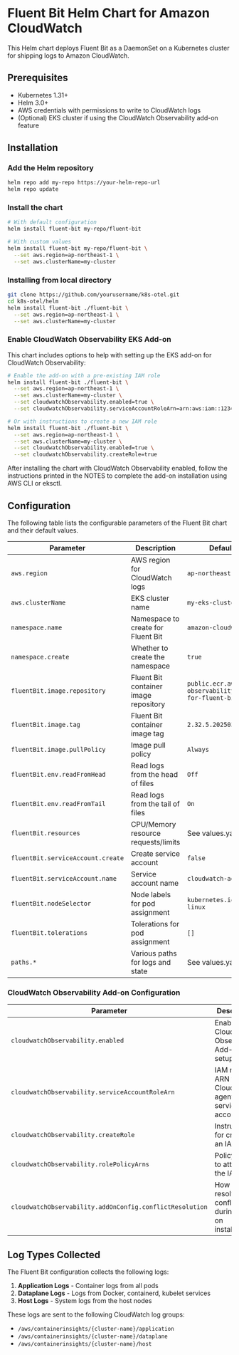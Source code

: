 # Fluent Bit Helm Chart for Amazon CloudWatch

This Helm chart deploys Fluent Bit as a DaemonSet on a Kubernetes cluster for shipping logs to Amazon CloudWatch.

## Prerequisites

- Kubernetes 1.31+
- Helm 3.0+
- AWS credentials with permissions to write to CloudWatch logs
- (Optional) EKS cluster if using the CloudWatch Observability add-on feature

## Installation

### Add the Helm repository

```bash
helm repo add my-repo https://your-helm-repo-url
helm repo update
```

### Install the chart

```bash
# With default configuration
helm install fluent-bit my-repo/fluent-bit

# With custom values
helm install fluent-bit my-repo/fluent-bit \
  --set aws.region=ap-northeast-1 \
  --set aws.clusterName=my-cluster
```

### Installing from local directory

```bash
git clone https://github.com/yourusername/k8s-otel.git
cd k8s-otel/helm
helm install fluent-bit ./fluent-bit \
  --set aws.region=ap-northeast-1 \
  --set aws.clusterName=my-cluster
```

### Enable CloudWatch Observability EKS Add-on

This chart includes options to help with setting up the EKS add-on for CloudWatch Observability:

```bash
# Enable the add-on with a pre-existing IAM role
helm install fluent-bit ./fluent-bit \
  --set aws.region=ap-northeast-1 \
  --set aws.clusterName=my-cluster \
  --set cloudwatchObservability.enabled=true \
  --set cloudwatchObservability.serviceAccountRoleArn=arn:aws:iam::123456789012:role/eksCloudWatchRole

# Or with instructions to create a new IAM role
helm install fluent-bit ./fluent-bit \
  --set aws.region=ap-northeast-1 \
  --set aws.clusterName=my-cluster \
  --set cloudwatchObservability.enabled=true \
  --set cloudwatchObservability.createRole=true
```

After installing the chart with CloudWatch Observability enabled, follow the instructions printed in the NOTES to complete the add-on installation using AWS CLI or eksctl.

## Configuration

The following table lists the configurable parameters of the Fluent Bit chart and their default values.

| Parameter | Description | Default |
|-----------|-------------|---------|
| `aws.region` | AWS region for CloudWatch logs | `ap-northeast-1` |
| `aws.clusterName` | EKS cluster name | `my-eks-cluster` |
| `namespace.name` | Namespace to create for Fluent Bit | `amazon-cloudwatch` |
| `namespace.create` | Whether to create the namespace | `true` |
| `fluentBit.image.repository` | Fluent Bit container image repository | `public.ecr.aws/aws-observability/aws-for-fluent-bit` |
| `fluentBit.image.tag` | Fluent Bit container image tag | `2.32.5.20250327` |
| `fluentBit.image.pullPolicy` | Image pull policy | `Always` |
| `fluentBit.env.readFromHead` | Read logs from the head of files | `Off` |
| `fluentBit.env.readFromTail` | Read logs from the tail of files | `On` |
| `fluentBit.resources` | CPU/Memory resource requests/limits | See values.yaml |
| `fluentBit.serviceAccount.create` | Create service account | `false` |
| `fluentBit.serviceAccount.name` | Service account name | `cloudwatch-agent` |
| `fluentBit.nodeSelector` | Node labels for pod assignment | `kubernetes.io/os: linux` |
| `fluentBit.tolerations` | Tolerations for pod assignment | `[]` |
| `paths.*` | Various paths for logs and state | See values.yaml |

### CloudWatch Observability Add-on Configuration

| Parameter | Description | Default |
|-----------|-------------|---------|
| `cloudwatchObservability.enabled` | Enable CloudWatch Observability Add-on setup | `false` |
| `cloudwatchObservability.serviceAccountRoleArn` | IAM role ARN for CloudWatch agent service account | `""` |
| `cloudwatchObservability.createRole` | Instructions for creating an IAM role | `false` |
| `cloudwatchObservability.rolePolicyArns` | Policy ARNs to attach to the IAM role | `["arn:aws:iam::aws:policy/CloudWatchAgentServerPolicy"]` |
| `cloudwatchObservability.addOnConfig.conflictResolution` | How to resolve conflicts during add-on installation | `"OVERWRITE"` |

## Log Types Collected

The Fluent Bit configuration collects the following logs:

1. **Application Logs** - Container logs from all pods
2. **Dataplane Logs** - Logs from Docker, containerd, kubelet services
3. **Host Logs** - System logs from the host nodes

These logs are sent to the following CloudWatch log groups:

- `/aws/containerinsights/{cluster-name}/application`
- `/aws/containerinsights/{cluster-name}/dataplane`
- `/aws/containerinsights/{cluster-name}/host` 